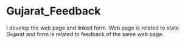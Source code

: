 # Gujarat_Feedback
I develop the web page and linked form. Web page is related to  state Gujarat and form is related to feedback of the same web page.
